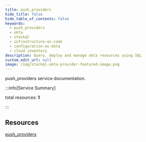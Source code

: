 ```yaml
---
title: push_providers
hide_title: false
hide_table_of_contents: false
keywords:
  - push_providers
  - okta
  - stackql
  - infrastructure-as-code
  - configuration-as-data
  - cloud inventory
description: Query, deploy and manage okta resources using SQL
custom_edit_url: null
image: /img/stackql-okta-provider-featured-image.png
---
```


push_providers service documentation.

:::info[Service Summary]

total resources: __1__  

:::

## Resources
<div class="row">
<div class="providerDocColumn">
<a href="/services/push_providers/push_providers/">push_providers</a>
</div>
<div class="providerDocColumn">

</div>
</div>